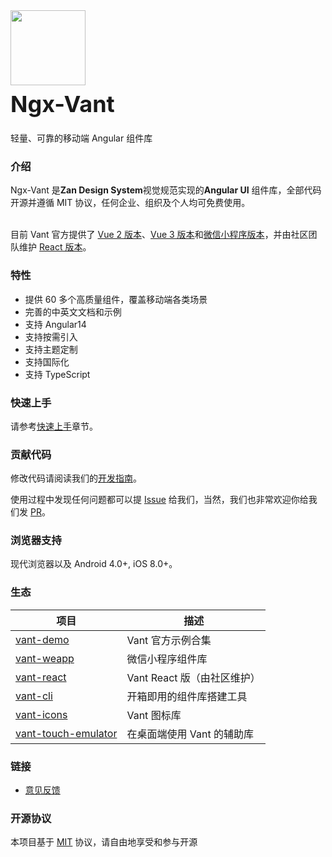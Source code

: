 <div class="card">
  <div class="van-doc-intro">
    <img class="van-doc-intro__logo" style="width: 120px; height: 120px;" src="https://img.yzcdn.cn/vant/logo.png">
    <h2 style="margin: 0; font-size: 36px; line-height: 60px;">Ngx-Vant</h2>
    <p>轻量、可靠的移动端 Angular 组件库</p>
  </div>
</div>

### 介绍

Ngx-Vant 是**Zan Design System**视觉规范实现的**Angular UI** 组件库，全部代码开源并遵循 MIT 协议，任何企业、组织及个人均可免费使用。 <br><br>

目前 Vant 官方提供了 [Vue 2 版本](https://vant-contrib.gitee.io/vant)、[Vue 3 版本](https://vant-contrib.gitee.io/vant/next)和[微信小程序版本](http://vant-contrib.gitee.io/vant-weapp)，并由社区团队维护 [React 版本](https://github.com/mxdi9i7/vant-react)。

### 特性

- 提供 60 多个高质量组件，覆盖移动端各类场景
- 完善的中英文文档和示例
- 支持 Angular14
- 支持按需引入
- 支持主题定制
- 支持国际化
- 支持 TypeScript

### 快速上手

请参考[快速上手](#/zh-CN/quickstart)章节。

### 贡献代码

修改代码请阅读我们的[开发指南](#/zh-CN/contribution)。

使用过程中发现任何问题都可以提 [Issue](https://github.com/yutao331763646/ngx-vant/issues) 给我们，当然，我们也非常欢迎你给我们发 [PR](https://github.com/yutao331763646/ngx-vant/pulls)。

### 浏览器支持

现代浏览器以及 Android 4.0+, iOS 8.0+。

### 生态

| 项目                                                                                        | 描述                        |
| ------------------------------------------------------------------------------------------- | --------------------------- |
| [vant-demo](https://github.com/youzan/vant-demo)                                            | Vant 官方示例合集           |
| [vant-weapp](https://github.com/youzan/vant-weapp)                                          | 微信小程序组件库            |
| [vant-react](https://github.com/mxdi9i7/vant-react)                                         | Vant React 版（由社区维护） |
| [vant-cli](https://github.com/youzan/vant/tree/dev/packages/vant-cli)                       | 开箱即用的组件库搭建工具    |
| [vant-icons](https://github.com/youzan/vant/tree/dev/packages/vant-icons)                   | Vant 图标库                 |
| [vant-touch-emulator](https://github.com/youzan/vant/tree/dev/packages/vant-touch-emulator) | 在桌面端使用 Vant 的辅助库  |

### 链接

- [意见反馈](https://github.com/yutao331763646/ngx-vant/issues)

### 开源协议

本项目基于 [MIT](https://zh.wikipedia.org/wiki/MIT%E8%A8%B1%E5%8F%AF%E8%AD%89) 协议，请自由地享受和参与开源
